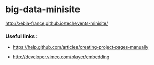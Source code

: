 big-data-minisite
=================

http://xebia-france.github.io/techevents-minisite/

### Useful links :

- https://help.github.com/articles/creating-project-pages-manually

- http://developer.vimeo.com/player/embedding